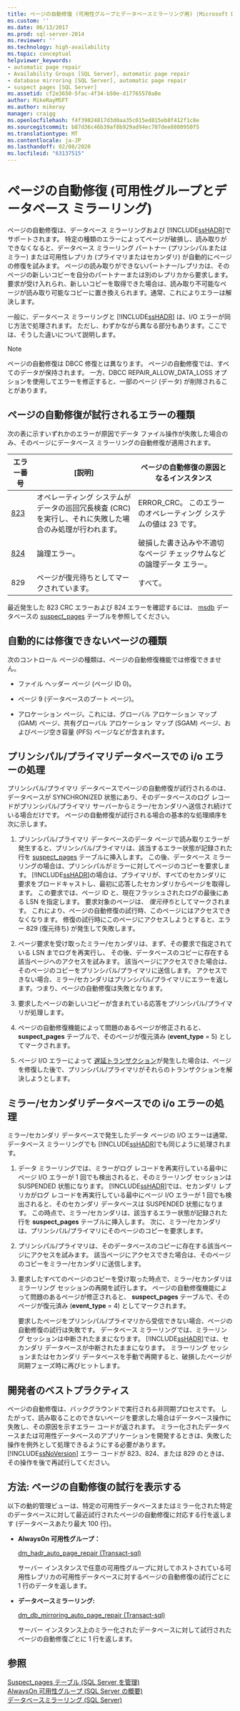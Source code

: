 ```yaml
---
title: ページの自動修復 (可用性グループとデータベースミラーリング用) |Microsoft Docs
ms.custom: ''
ms.date: 06/13/2017
ms.prod: sql-server-2014
ms.reviewer: ''
ms.technology: high-availability
ms.topic: conceptual
helpviewer_keywords:
- automatic page repair
- Availability Groups [SQL Server], automatic page repair
- database mirroring [SQL Server], automatic page repair
- suspect pages [SQL Server]
ms.assetid: cf2e3650-5fac-4f34-b50e-d17765578a8e
author: MikeRayMSFT
ms.author: mikeray
manager: craigg
ms.openlocfilehash: f4f39024817d3d0aa35c015ed815eb8f412f1c8e
ms.sourcegitcommit: b87d36c46b39af8b929ad94ec707dee8800950f5
ms.translationtype: MT
ms.contentlocale: ja-JP
ms.lasthandoff: 02/08/2020
ms.locfileid: "63137515"
---
```

# <a name="automatic-page-repair-for-availability-groups-and-database-mirroring"></a>ページの自動修復 (可用性グループとデータベース ミラーリング)
  ページの自動修復は、データベース ミラーリングおよび [!INCLUDE[ssHADR](../../includes/sshadr-md.md)]でサポートされます。 特定の種類のエラーによってページが破損し、読み取りができなくなると、データベース ミラーリング パートナー (プリンシパルまたはミラー) または可用性レプリカ (プライマリまたはセカンダリ) が自動的にページの修復を試みます。 ページの読み取りができないパートナー/レプリカは、そのページの新しいコピーを自分のパートナーまたは別のレプリカから要求します。 要求が受け入れられ、新しいコピーを取得できた場合は、読み取り不可能なページが読み取り可能なコピーに置き換えられます。通常、これによりエラーは解決します。  
  
 一般に、データベース ミラーリングと [!INCLUDE[ssHADR](../../includes/sshadr-md.md)] は、I/O エラーが同じ方法で処理されます。 ただし、わずかながら異なる部分もあります。ここでは、そうした違いについて説明します。  
  
> [!NOTE]  
>  ページの自動修復は DBCC 修復とは異なります。 ページの自動修復では、すべてのデータが保持されます。 一方、DBCC REPAIR_ALLOW_DATA_LOSS オプションを使用してエラーを修正すると、一部のページ (データ) が削除されることがあります。  
  
  
  
##  <a name="ErrorTypes"></a>ページの自動修復が試行されるエラーの種類  
 次の表に示すいずれかのエラーが原因でデータ ファイル操作が失敗した場合のみ、そのページにデータベース ミラーリングの自動修復が適用されます。  
  
|エラー番号|[説明]|ページの自動修復の原因となるインスタンス|  
|------------------|-----------------|---------------------------------------------------------|  
|[823](../../relational-databases/errors-events/mssqlserver-823-database-engine-error.md)|オペレーティング システムがデータの巡回冗長検査 (CRC) を実行し、それに失敗した場合のみ処理が行われます。|ERROR_CRC。 このエラーのオペレーティング システムの値は 23 です。|  
|[824](../../relational-databases/errors-events/mssqlserver-824-database-engine-error.md)|論理エラー。|破損した書き込みや不適切なページ チェックサムなどの論理データ エラー。|  
|829|ページが復元待ちとしてマークされています。|すべて。|  
  
 最近発生した 823 CRC エラーおよび 824 エラーを確認するには、 [msdb](/sql/relational-databases/system-tables/suspect-pages-transact-sql) データベースの [suspect_pages](../../relational-databases/databases/msdb-database.md) テーブルを参照してください。  
  
  
  
##  <a name="UnrepairablePageTypes"></a>自動的には修復できないページの種類  
 次のコントロール ページの種類は、ページの自動修復機能では修復できません。  
  
-   ファイル ヘッダー ページ (ページ ID 0)。  
  
-   ページ 9 (データベースのブート ページ)。  
  
-   アロケーション ページ。これには、グローバル アロケーション マップ (GAM) ページ、共有グローバル アロケーション マップ (SGAM) ページ、およびページ空き容量 (PFS) ページなどが含まれます。  
  

  
##  <a name="PrimaryIOErrors"></a>プリンシパル/プライマリデータベースでの i/o エラーの処理  
 プリンシパル/プライマリ データベースでページの自動修復が試行されるのは、データベースが SYNCHRONIZED 状態にあり、そのデータベースのログ レコードがプリンシパル/プライマリ サーバーからミラー/セカンダリへ送信され続けている場合だけです。 ページの自動修復が試行される場合の基本的な処理順序を次に示します。  
  
1.  プリンシパル/プライマリ データベースのデータ ページで読み取りエラーが発生すると、プリンシパル/プライマリは、該当するエラー状態が記録された行を [suspect_pages](/sql/relational-databases/system-tables/suspect-pages-transact-sql) テーブルに挿入します。 この後、データベース ミラーリングの場合は、プリンシパルがミラーに対してページのコピーを要求します。 
  [!INCLUDE[ssHADR](../../includes/sshadr-md.md)]の場合は、プライマリが、すべてのセカンダリに要求をブロードキャストし、最初に応答したセカンダリからページを取得します。 この要求では、ページ ID と、現在フラッシュされたログの最後にある LSN を指定します。 要求対象のページは、 *復元待ち*としてマークされます。 これにより、ページの自動修復の試行時、このページにはアクセスできなくなります。 修復の試行時にこのページにアクセスしようとすると、エラー 829 (復元待ち) が発生して失敗します。  
  
2.  ページ要求を受け取ったミラー/セカンダリは、まず、その要求で指定されている LSN までログを再実行し、 その後、データベースのコピーに存在する該当ページへのアクセスを試みます。 該当ページにアクセスできた場合は、そのページのコピーをプリンシパル/プライマリに送信します。 アクセスできない場合、ミラー/セカンダリはプリンシパル/プライマリにエラーを返します。つまり、ページの自動修復は失敗となります。  
  
3.  要求したページの新しいコピーが含まれている応答をプリンシパル/プライマリが処理します。  
  
4.  ページの自動修復機能によって問題のあるページが修正されると、 **suspect_pages** テーブルで、そのページが復元済み (**event_type** = 5) としてマークされます。  
  
5.  ページ I/O エラーによって [遅延トランザクション](../../relational-databases/backup-restore/deferred-transactions-sql-server.md)が発生した場合は、ページを修復した後で、プリンシパル/プライマリがそれらのトランザクションを解決しようとします。  
  

  
##  <a name="SecondaryIOErrors"></a>ミラー/セカンダリデータベースでの i/o エラーの処理  
 ミラー/セカンダリ データベースで発生したデータ ページの I/O エラーは通常、データベース ミラーリングでも [!INCLUDE[ssHADR](../../includes/sshadr-md.md)]でも同じように処理されます。  
  
1.  データ ミラーリングでは、ミラーがログ レコードを再実行している最中にページ I/O エラーが 1 回でも検出されると、そのミラーリング セッションは SUSPENDED 状態になります。 
  [!INCLUDE[ssHADR](../../includes/sshadr-md.md)]では、セカンダリ レプリカがログ レコードを再実行している最中にページ I/O エラーが 1 回でも検出されると、そのセカンダリ データベースは SUSPENDED 状態になります。 この時点で、ミラー/セカンダリは、該当するエラー状態が記録された行を **suspect_pages** テーブルに挿入します。 次に、ミラー/セカンダリは、プリンシパル/プライマリにそのページのコピーを要求します。  
  
2.  プリンシパル/プライマリは、そのデータベースのコピーに存在する該当ページにアクセスを試みます。 該当ページにアクセスできた場合は、そのページのコピーをミラー/セカンダリに送信します。  
  
3.  要求したすべてのページのコピーを受け取った時点で、ミラー/セカンダリはミラーリング セッションの再開を試行します。 ページの自動修復機能によって問題のあるページが修正されると、 **suspect_pages** テーブルで、そのページが復元済み (**event_type** = 4) としてマークされます。  
  
     要求したページをプリンシパル/プライマリから受信できない場合、ページの自動修復の試行は失敗です。 データベース ミラーリングでは、ミラーリング セッションは中断されたままになります。 
  [!INCLUDE[ssHADR](../../includes/sshadr-md.md)]では、セカンダリ データベースが中断されたままになります。 ミラーリング セッションまたはセカンダリ データベースを手動で再開すると、破損したページが同期フェーズ時に再びヒットします。  

  
##  <a name="DevBP"></a>開発者のベストプラクティス  
 ページの自動修復は、バックグラウンドで実行される非同期プロセスです。 したがって、読み取ることのできないページを要求した場合はデータベース操作に失敗し、その原因を示すエラー コードが返されます。 ミラー化されたデータベースまたは可用性データベースのアプリケーションを開発するときは、失敗した操作を例外として処理できるようにする必要があります。 
  [!INCLUDE[ssNoVersion](../../includes/ssnoversion-md.md)] エラー コードが 823、824、または 829 のときは、その操作を後で再試行してください。  
  

  
##  <a name="ViewAPRattempts"></a>方法: ページの自動修復の試行を表示する  
 以下の動的管理ビューは、特定の可用性データベースまたはミラー化された特定のデータベースに対して最近試行されたページの自動修復に対応する行を返します (データベースあたり最大 100 行)。  
  
-   **AlwaysOn 可用性グループ：**  
  
     [dm_hadr_auto_page_repair &#40;Transact-sql&#41;](/sql/relational-databases/system-dynamic-management-views/sys-dm-hadr-auto-page-repair-transact-sql)  
  
     サーバー インスタンスで任意の可用性グループに対してホストされている可用性レプリカの可用性データベースに対するページの自動修復の試行ごとに 1 行のデータを返します。  
  
-   **データベースミラーリング:**  
  
     [dm_db_mirroring_auto_page_repair &#40;Transact-sql&#41;](/sql/relational-databases/system-dynamic-management-views/database-mirroring-sys-dm-db-mirroring-auto-page-repair)  
  
     サーバー インスタンス上のミラー化されたデータベースに対して試行されたページの自動修復ごとに 1 行を返します。  
  
 
  
## <a name="see-also"></a>参照  
 [Suspect_pages テーブル &#40;SQL Server を管理&#41;](../../relational-databases/backup-restore/manage-the-suspect-pages-table-sql-server.md)   
 [AlwaysOn 可用性グループ &#40;SQL Server の概要&#41;](../../database-engine/availability-groups/windows/overview-of-always-on-availability-groups-sql-server.md)   
 [データベースミラーリング &#40;SQL Server&#41;](../../database-engine/database-mirroring/database-mirroring-sql-server.md)  
  
  
